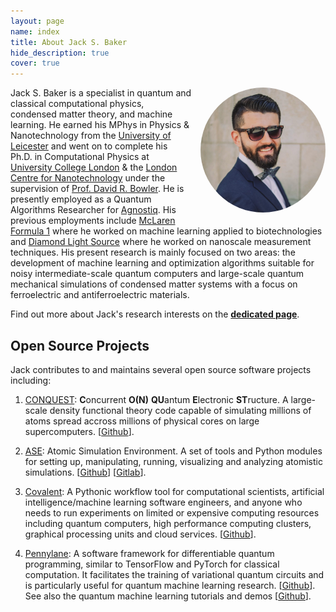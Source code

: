 ```yaml
---
layout: page
name: index
title: About Jack S. Baker
hide_description: true
cover: true
---
```

<div style="float:right; margin: 0 0 1em 1em; width: 200px; height: 200px; border-radius: 50%; overflow: hidden;">
  <img src="https://raw.githubusercontent.com/jackbaker1001/jackbaker1001.github.io/master/jack_s_baker.jpeg" alt="A picture of Jack S. Baker" style="width: 100%; height: 100%; object-fit: cover;">
</div>

Jack S. Baker is a specialist in quantum and classical computational physics, condensed matter theory, and machine learning. He earned his MPhys in Physics & Nanotechnology from the [University of Leicester](https://le.ac.uk/) and went on to complete his Ph.D. in Computational Physics at [University College London](https://www.ucl.ac.uk/) & the [London Centre for Nanotechnology](https://www.london-nano.com/) under the supervision of [Prof. David R. Bowler](https://www.ucl.ac.uk/physics-astronomy/people/professor-david-bowler). He is presently employed as a Quantum Algorithms Researcher for [Agnostiq](https://agnostiq.ai/). His previous employments include [McLaren Formula 1](https://mclarenapplied.com/) where he worked on machine learning applied to biotechnologies and [Diamond Light Source](https://www.diamond.ac.uk) where he worked on nanoscale measurement techniques. His present research is mainly focused on two areas: the development of machine learning and optimization algorithms suitable for noisy intermediate-scale quantum computers and large-scale quantum mechanical simulations of condensed matter systems with a focus on ferroelectric and antiferroelectric materials.

Find out more about Jack's research interests on the <b>[dedicated page](https://www.jackstephenbaker.com/research/)</b>.

## Open Source Projects

Jack contributes to and maintains several open source software projects including:

1. [CONQUEST](http://www.order-n.org/): **C**oncurrent <b>O(N)</b> **QU**antum **E**lectronic **ST**ructure. A large-scale density functional theory code capable of simulating millions of atoms spread accross millions of physical cores on large supercomputers. \[[Github](https://github.com/OrderN/CONQUEST-release)\].

2. [ASE](https://wiki.fysik.dtu.dk/ase/): Atomic Simulation Environment. A set of tools and Python modules for setting up, manipulating, running, visualizing and analyzing atomistic simulations. \[[Github](https://github.com/rosswhitfield/ase)\] \[[Gitlab](https://gitlab.com/ase/ase)\].

3. [Covalent](https://www.covalent.xyz/): A Pythonic workflow tool for computational scientists, artificial intelligence/machine learning software engineers, and anyone who needs to run experiments on limited or expensive computing resources including quantum computers, high performance computing clusters, graphical processing units and cloud services. \[[Github](https://github.com/AgnostiqHQ/covalent)\].

4. [Pennylane](https://pennylane.ai/): A software framework for differentiable quantum programming, similar to TensorFlow and PyTorch for classical computation. It facilitates the training of variational quantum circuits and is particularly useful for quantum machine learning research. \[[Github](https://github.com/PennyLaneAI/pennylane)\]. See also the quantum machine learning tutorials and demos \[[Github](https://github.com/PennyLaneAI/qml)\].
